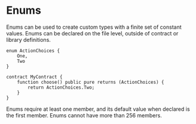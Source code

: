# Enums

Enums can be used to create custom types with a finite set of constant values.
Enums can be declared on the file level, outside of contract or library definitions.

```solidity
enum ActionChoices {
    One,
    Two
}

contract MyContract {
    function choose() public pure returns (ActionChoices) {
        return ActionChoices.Two;
    }
}
```

Enums require at least one member, and its default value when declared is the first member.
Enums cannot have more than 256 members.
